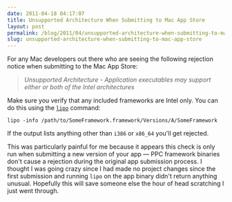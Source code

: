 ```yaml
---
date: 2011-04-18 04:17:07
title: Unsupported Architecture When Submitting to Mac App Store
layout: post
permalink: /blog/2011/04/unsupported-architecture-when-submitting-to-mac-app-store/index.html
slug: unsupported-architecture-when-submitting-to-mac-app-store
---
```

For any Mac developers out there who are seeing the following rejection notice when submitting to the Mac App Store:

> _Unsupported Architecture - Application executables may support either or both of the Intel architectures_

Make sure you verify that any included frameworks are Intel only. You can do this using the [`lipo`](http://developer.apple.com/library/mac/#documentation/Darwin/Reference/ManPages/man1/lipo.1.html) command:

    lipo -info /path/to/SomeFramework.framework/Versions/A/SomeFramework

If the output lists anything other than `i386` or `x86_64` you'll get rejected.

This was particularly painful for me because it appears this check is only run when submitting a new version of your app &mdash; PPC framework binaries don't cause a rejection during the original app submission process. I thought I was going crazy since I had made no project changes since the first submission and running `lipo` on the app binary didn't return anything unusual. Hopefully this will save someone else the hour of head scratching I just went through.